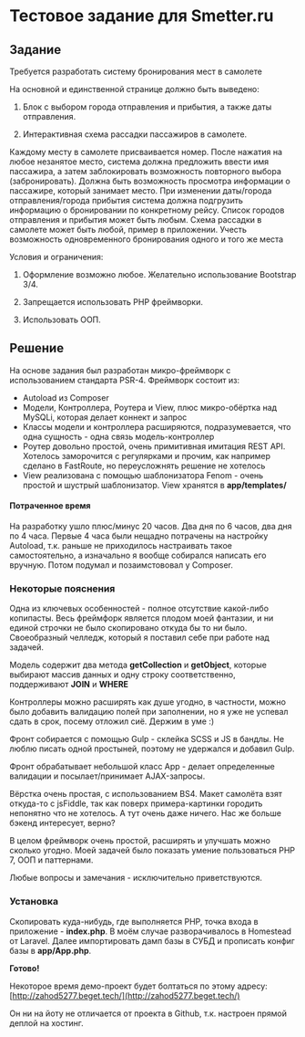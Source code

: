 # Тестовое задание для Smetter.ru

## Задание
Требуется разработать систему бронирования мест в самолете

На основной и единственной странице должно быть выведено:

1.    Блок с выбором города отправления и прибытия, а также даты отправления.

2.    Интерактивная схема рассадки пассажиров в самолете.

Каждому месту в самолете присваивается номер. После нажатия на любое незанятое место, система должна предложить ввести имя пассажира, а затем заблокировать возможность повторного выбора (забронировать). Должна быть возможность просмотра информации о пассажире, который занимает место. При изменении даты/города отправления/города прибытия система должна подгрузить информацию о бронировании по конкретному рейсу.
Список городов отправления и прибытия может быть любым.
Схема рассадки в самолете может быть любой, пример в приложении.
Учесть возможность одновременного бронирования одного и того же места

Условия и ограничения:

1.    Оформление возможно любое. Желательно использование Bootstrap 3/4.

2.    Запрещается использовать PHP фреймворки.

3.    Использовать ООП.

## Решение
На основе задания был разработан микро-фреймворк с использованием стандарта PSR-4.
Фреймворк состоит из:
- Autoload из Composer
- Модели, Контроллера, Роутера и View, плюс микро-обёртка над MySQLi, которая делает коннект и запрос
- Классы модели и контроллера расширяются, подразумевается, что одна сущность - одна связь модель-контроллер
- Роутер довольно простой, очень примитивная имитация REST API. Хотелось заморочится с регулярками и прочим, как например сделано в FastRoute, но переусложнять решение не хотелось
- View реализована с помощью шаблонизатора Fenom - очень простой и шустрый шаблонизатор. View хранятся в **app/templates/**

#### Потраченное время
На разработку ушло плюс/минус 20 часов. Два дня по 6 часов, два дня по 4 часа.
Первые 4 часа были нещадно потрачены на настройку Autoload, т.к. раньше не приходилось настраивать такое самостоятельно, а изначально я вообще собирался написать его вручную. Потом подумал и позаимстововал у Composer.

### Некоторые пояснения
Одна из ключевых особенностей - полное отсутствие какой-либо копипасты. Весь фреймфорк является плодом моей фантазии, и ни единой строчки не было скопировано откуда бы то ни было. Своеобразный челледж, который я поставил себе при работе над задачей.

Модель содержит два метода **getCollection** и **getObject**, которые выбирают массив данных и одну строку соответственно, поддерживают **JOIN** и **WHERE**

Контроллеры можно расширять как душе угодно, в частности, можно было добавить валидацию полей при заполнении, но я уже не успевал сдать в срок, посему отложил сиё. Держим в уме :)

Фронт собирается с помощью Gulp - склейка SCSS и JS в бандлы. Не люблю писать одной простыней, поэтому не удержался и добавил Gulp.

Фронт обрабатывает небольшой класс App - делает определенные валидации и посылает/принимает AJAX-запросы.

Вёрстка очень простая, с использованием BS4. Макет самолёта взят откуда-то с jsFiddle, так как поверх примера-картинки городить непонятно что не хотелось. А тут очень даже ничего. Нас же больше бэкенд интересует, верно?

В целом фреймворк очень простой, расширять и улучшать можно сколько угодно. Моей задачей было показать умение пользоваться PHP 7, ООП и паттернами. 

Любые вопросы и замечания - исключительно приветствуются.

### Установка
Скопировать куда-нибудь, где выполняется PHP, точка входа в приложение - **index.php**.
В моём случае разворачивалось в Homestead от Laravel. 
Далее импортировать дамп базы в СУБД и прописать конфиг базы в **app/App.php**.

**Готово!**



Некоторое время демо-проект будет болтаться по этому адресу: [http://zahod5277.beget.tech/](http://zahod5277.beget.tech/)

Он ни на йоту не отличается от проекта в Github, т.к. настроен прямой деплой на хостинг.  
